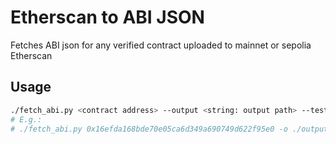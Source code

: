 # Etherscan to ABI JSON

Fetches ABI json for any verified contract uploaded to mainnet or sepolia Etherscan

## Usage

```sh
./fetch_abi.py <contract address> --output <string: output path> --testnet <boolean: use testnet>
# E.g.:
# ./fetch_abi.py 0x16efda168bde70e05ca6d349a690749d622f95e0 -o ./output/wbtc.abi.json -t true 
```
